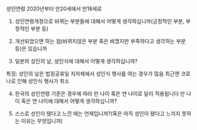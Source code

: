 성인연령 2020년부터 만20세에서 만18세로

1. 성인연령개정으로 바뀌는 부분들에 대해서 어떻게 생각하십니까(긍정적인 부분, 부정적인 부분 등)

2. 개선되었으면 하는 점(바뀌지않은 부분 혹은 바꼈지만 부족하다고 생각하는 부분 등)은 있습니까

3. 일본의 성인의 날, 성인식에 대해서 어떻게 생각하십니까?

특징: 
성인의 날은 법정공휴일
지자체에서 성인식 행사를 여는 경우가 많음
최근엔 코로나로 인해 성인식 행사가 취소

4. 한국의 성인연령 기준은 경우에 따라 만 나이 혹은 연 나이로 달리 적용됩니다 만 나이 혹은 연 나이에 대해서 어떻게 생각하십니까?

5. 스스로 성인이 됐다고 느낀 때는 언제입니까?(혹은 아직 성인이 됐다고 느끼지 못하는 이유는 무엇입니까)